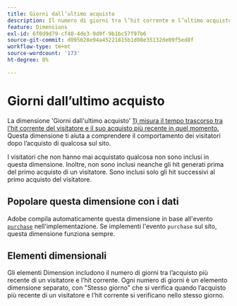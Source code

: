 ```yaml
---
title: Giorni dall’ultimo acquisto
description: Il numero di giorni tra l’hit corrente e l’ultimo acquisto effettuato.
feature: Dimensions
exl-id: 6f0d9d79-cf40-4de3-9d9f-9b1bc57f97b6
source-git-commit: d095628e94a45221815b1d08e35132de09f5ed8f
workflow-type: tm+mt
source-wordcount: '173'
ht-degree: 8%

---
```


# Giorni dall’ultimo acquisto

La dimensione &#39;Giorni dall&#39;ultimo acquisto&#39; [1&rbrace; misura il tempo trascorso tra l&#39;hit corrente del visitatore e il suo acquisto più recente in quel momento. ](overview.md) Questa dimensione ti aiuta a comprendere il comportamento dei visitatori dopo l’acquisto di qualcosa sul sito.

I visitatori che non hanno mai acquistato qualcosa non sono inclusi in questa dimensione. Inoltre, non sono inclusi neanche gli hit generati prima del primo acquisto di un visitatore. Sono inclusi solo gli hit successivi al primo acquisto del visitatore.

## Popolare questa dimensione con i dati

Adobe compila automaticamente questa dimensione in base all&#39;evento [`purchase`](/help/implement/vars/page-vars/events/event-purchase.md) nell&#39;implementazione. Se implementi l&#39;evento `purchase` sul sito, questa dimensione funziona sempre.

## Elementi dimensionali

Gli elementi Dimension includono il numero di giorni tra l’acquisto più recente di un visitatore e l’hit corrente. Ogni numero di giorni è un elemento dimensione separato, con &quot;Stesso giorno&quot; che si verifica quando l’acquisto più recente di un visitatore e l’hit corrente si verificano nello stesso giorno.
